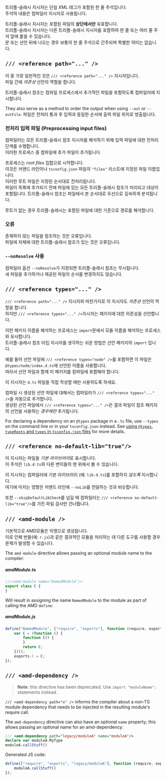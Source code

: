 트리플-슬래시 지시자는 단일 XML 태그가 포함된 한 줄 주석입니다.  
주석의 내용은 컴파일러 지시자로 사용됩니다.

트리플-슬래시 지시자는 포함된 파일의 **상단에서만** 유효합니다.   
트리플-슬래시 지시자는 다른 트리플-슬래시 지시자를 포함하여 한 줄 또는 여러 줄 주석 앞에 붙을 수 있습니다.  
문 또는 선언 뒤에 나오는 경우 보통의 한 줄 주석으로 간주되며 특별한 의미는 없습니다.

## `/// <reference path="..." />`

이 중 가장 일반적인 것은 `/// <reference path="..." />` 지시자입니다.  
파일 간에 *의존성* 선언의 역할을 합니다.

트리플-슬래시 참조는 컴파일 프로세스에서 추가적인 파일을 포함하도록 컴파일러에 지시합니다.

They also serve as a method to order the output when using `--out` or `--outFile`.
파일은 전처리 통과 후 입력과 동일한 순서에 출력 파일 위치로 방출됩니다.

### 전처리 입력 파일 (Preprocessing input files)

컴파일러는 모든 트리플-슬래시 참조 지시자를 해석하기 위해 입력 파일에 대한 전처리 단계를 수행합니다.  
이러한 프로세스 중 컴파일에 추가 파일이 추가됩니다.

프로세스는 *root files* 집합으로 시작합니다.  
이것은 커맨드 라인이나 `tsconfig.json` 파일의 `"files"` 리스트에 지정된 파일 이름입니다.  
이러한 루트 파일은 지정된 순서대로 전처리됩니다.  
파일이 목록에 추가되기 전에 파일에 있는 모든 트리플-슬래시 참조가 처리되고 대상이 포함됩니다.
트리플-슬래시 참조는 파일에서 본 순서대로 우선으로 깊숙하게 분석됩니다.

루트가 없는 경우 트리플-슬래시는 포함된 파일에 대한 기준으로 경로를 해석합니다.

### 오류

존재하지 않는 파일을 참조하는 것은 오류입니다.  
파일에 자체에 대한 트리플-슬래시 참조가 있는 것은 오류입니다.
### `--noResolve` 사용

컴파일러 옵션 `--noResolve`가 지정되면 트리플-슬래시 참조는 무시됩니다.  
새 파일을 추가하거나 제공된 파일의 순서를 변경하지도 않습니다.

## `/// <reference types="..." />`

`/// <reference path="..." />` 지시자와 마찬가지로 이 지시자도 *의존성* 선언의 역할을 합니다.  
하지만 `/// <reference types="..." />`지시자는 패키지에 대한 의존성을 선언합니다.

이런 패키지 이름을 해석하는 프로세스는 `import`문에서 모듈 이름을 해석하는 프로세스와 유사합니다.  
트리플-슬래시 참조 타입 지시자를 생각하는 쉬운 방법은 선언 패키지의 `import` 입니다.

예를 들어 선언 파일에 `/// <reference types="node" />`를 포함하면 이 파일은 `@types/node/index.d.ts`에 선언된 이름을 사용합니다.  
따라서 선언 파일과 함께 이 패키지를 컴파일에 포함해야 합니다.

이 지시자는 `d.ts` 파일을 직접 작성할 때만 사용하도록 하세요.

컴파일 시 생성된 선언 파일에 대해서는 컴파일러가 `/// <reference types="..." />`을 자동으로 추가합니다.  
생성된 선언 파일에서 `/// <reference types="..." />`은 결과 파일이 참조 패키지의 선언을 사용하는 *경우에만* 추가됩니다.

For declaring a dependency on an `@types` package in a `.ts` file, use `--types` on the command line or in your `tsconfig.json` instead.
See [using `@types`, `typeRoots` and `types` in `tsconfig.json` files](./tsconfig.json.md#types-typeroots-and-types) for more details.

## `/// <reference no-default-lib="true"/>`

이 지시자는 파일을 *기본 라이브러리*로 표시합니다.  
이 주석은 `lib.d.ts`와 다른 변이들의 맨 위에서 볼 수 있습니다.

이 지시자는 컴파일러에 기본 라이브러리 (예: `lib.d.ts`)를 포함하지 *않도록* 지시합니다.  
여기에 미치는 영향은 커맨드 라인에 `--noLib`를 전달하는 것과 비슷합니다.

또한 `--skipDefaultLibCheck`를 넘길 때 컴파일러는 `/// <reference no-default-lib="true"/>`를 가진 파일 검사만 건너뜁니다.

## `/// <amd-module />`

기본적으로 AMD모듈은 익명으로 생성됩니다.  
이로 인해 번들(예: `r.js`)과 같은 결과적인 모듈을 처리하는 데 다른 도구를 사용할 경우 문제가 발생할 수 있습니다.

The `amd-module` directive allows passing an optional module name to the compiler:

##### amdModule.ts

```ts
///<amd-module name="NamedModule"/>
export class C {
}
```

Will result in assigning the name `NamedModule` to the module as part of calling the AMD `define`:

##### amdModule.js

```js
define("NamedModule", ["require", "exports"], function (require, exports) {
    var C = (function () {
        function C() {
        }
        return C;
    })();
    exports.C = C;
});
```

## `/// <amd-dependency />`

> **Note**: this directive has been deprecated. Use `import "moduleName";` statements instead.

`/// <amd-dependency path="x" />` informs the compiler about a non-TS module dependency that needs to be injected in the resulting module's require call.

The `amd-dependency` directive can also have an optional `name` property; this allows passing an optional name for an amd-dependency:

```ts
/// <amd-dependency path="legacy/moduleA" name="moduleA"/>
declare var moduleA:MyType
moduleA.callStuff()
```

Generated JS code:

```js
define(["require", "exports", "legacy/moduleA"], function (require, exports, moduleA) {
    moduleA.callStuff()
});
```
